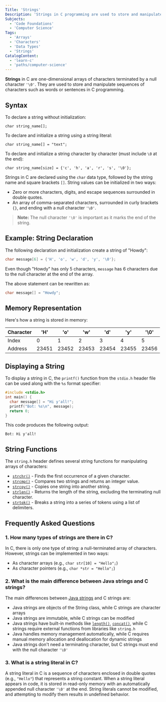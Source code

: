 ```yaml
---
Title: 'Strings'
Description: 'Strings in C programming are used to store and manipulate sequences of characters.'
Subjects:
  - 'Code Foundations'
  - 'Computer Science'
Tags:
  - 'Arrays'
  - 'Characters'
  - 'Data Types'
  - 'Strings'
CatalogContent:
  - 'learn-c'
  - 'paths/computer-science'
---
```


**Strings** in C are one-dimensional arrays of characters terminated by a null character `'\0'`. They are used to store and manipulate sequences of characters such as words or sentences in C programming.

## Syntax

To declare a string without initialization:

```pseudo
char string_name[];
```

To declare and initialize a string using a string literal:

```pseudo
char string_name[] = "text";
```

To declare and initialize a string character by character (must include `\0` at the end):

```pseudo
char string_name[size] = {'c', 'h', 'a', 'r', 's', '\0'};
```

Strings in C are declared using the `char` data type, followed by the string name and square brackets `[]`. String values can be initialized in two ways:

- Zero or more characters, digits, and escape sequences surrounded in double quotes.
- An array of comma-separated characters, surrounded in curly brackets `{}`, and ending with a null character `'\0'`.

> **Note:** The null character `'\0'` is important as it marks the end of the string.

## Example: String Declaration

The following declaration and initialization create a string of "Howdy":

```c
char message[6] = {'H', 'o', 'w', 'd', 'y', '\0'};
```

Even though "Howdy" has only 5 characters, `message` has 6 characters due to the null character at the end of the array.

The above statement can be rewritten as:

```c
char message[] = "Howdy";
```

## Memory Representation

Here's how a string is stored in memory:

| Character | 'H' | 'o' | 'w' | 'd' | 'y' | '\0' |
|-----------|-----|-----|-----|-----|-----|------|
| Index     | 0   | 1   | 2   | 3   | 4   | 5    |
| Address   | 23451 | 23452 | 23453 | 23454 | 23455 | 23456 |

## Displaying a String

To display a string in C, the `printf()` function from the `stdio.h` header file can be used along with the `%s` format specifier:

```c
#include <stdio.h>
int main() {
  char message[] = "Hi y'all!";
  printf("Bot: %s\n", message);
  return 0;
}
```

This code produces the following output:

```
Bot: Hi y'all!
```

## String Functions

The `string.h` header defines several string functions for manipulating arrays of characters:

- [`strchr()`](https://www.codecademy.com/resources/docs/c/strings/strchr) - Finds the first occurrence of a given character.
- [`strcmp()`](https://www.codecademy.com/resources/docs/c/strings/strcmp) - Compares two strings and returns an integer value.
- [`strcpy()`](https://www.codecademy.com/resources/docs/c/strings/strcpy) - Copies one string into another string.
- [`strlen()`](https://www.codecademy.com/resources/docs/c/strings/strlen) - Returns the length of the string, excluding the terminating null character.
- [`strtok()`](https://www.codecademy.com/resources/docs/c/strings/strtok) - Breaks a string into a series of tokens using a list of delimiters.

## Frequently Asked Questions

### 1. How many types of strings are there in C?

In C, there is only one type of string: a null-terminated array of characters. However, strings can be implemented in two ways:

- As character arrays (e.g., `char str[10] = "Hello";`)
- As character pointers (e.g., `char *str = "Hello";`)

### 2. What is the main difference between Java strings and C strings?

The main differences between [Java strings](https://www.codecademy.com/resources/docs/java/strings) and C strings are:

- Java strings are objects of the String class, while C strings are character arrays
- Java strings are immutable, while C strings can be modified
- Java strings have built-in methods like [`length()`](https://www.codecademy.com/resources/docs/java/strings/length), [`concat()`](https://www.codecademy.com/resources/docs/java/strings/concat), while C strings require external functions from libraries like `string.h`
- Java handles memory management automatically, while C requires manual memory allocation and deallocation for dynamic strings
- Java strings don't need a terminating character, but C strings must end with the null character `'\0'`

### 3. What is a string literal in C?

A string literal in C is a sequence of characters enclosed in double quotes (e.g., `"Hello"`) that represents a string constant. When a string literal appears in code, it is stored in read-only memory with an automatically appended null character `'\0'` at the end. String literals cannot be modified, and attempting to modify them results in undefined behavior.
